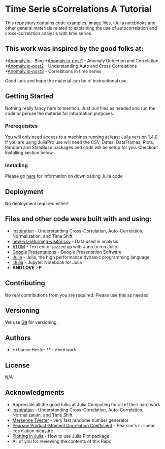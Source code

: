 # Time Serie sCorrelations A Tutorial

This repository contains code examples, image files, IJulia notebooks and other general materials related
to explaining the use of autocorrelation and cross-correlation analysis with time series.<br>

## This work was inspired by the good folks at:

*[Anomaly.io](https://anomaly.io/index.html) - Blog
*[Anomaly.io-post1](https://anomaly.io/detect-anomalies-in-correlated-time-series/index.html) - Anomaly Detection and Correlation
*[Anomaly.io-post2](https://anomaly.io/understand-auto-cross-correlation-normalized-shift/index.html#/cross_correlation) - Understanding Auto and Cross Correlations
*[Anomaly.io-post3](https://anomaly.io/detect-correlation-time-series/index.html) - Correlations in time series


Good luck and hope the material can be of instructional use. <br>


## Getting Started

Nothing really fancy here to mention. Just pull files as needed and run the code or
peruse the material for information purposes. <br>


### Prerequisites

You will only need access to a machines running at least Julia version 1.4.0, If you are using JuliaPro use will need the CSV, Dates, DataFrames, Plots, Random and StatsBase packages and code will be setup for you. Checkout Installing section below<br>


### Installing

Please go [here](https://julialang.org/downloads) for information on downloading Julia code <br>


## Deployment

No deployment required either!

## Files and other code were built with and using:

* [Inspiration](https://anomaly.io/understand-auto-cross-correlation-normalized-shift/index.html#/cross_correlation) - Understanding Cross-Correlation, Auto-Correlation, Normalization, and Time Shift
* [new-vs-returning-visitor.csv](https://anomaly.io/detect-anomalies-in-correlated-time-series/index.html) - Data used in analysis
* [ATOM](https://atom.io) - Text editor jazzed up with Juno to run Julia
* [Google Presentations](https://www.google.com) - Google Presentation Software
* [Julia](https://julialang.org) - Julia, the high performance dynamic programming language
* [IJulia](https://github.com/JuliaLang/IJulia.jl) - Jupyter Notebook for Julia 
* **AND LOVE :-P**

## Contributing

No real contributions from you are required. Please use this as needed

## Versioning

We use [Git](http://semver.org/) for versioning.


## Authors

* **Lance Hester ** - *Final work* - 


## License

N/A


## Acknowledgments

* Appreciate all the good folks at Julia Computing for all of their hard work
* [Inspiration](https://anomaly.io/understand-auto-cross-correlation-normalized-shift/index.html#/cross_correlation) - Understanding Cross-Correlation, Auto-Correlation, Normalization, and Time Shift
* [Mersenne Twister](http://www.math.sci.hiroshima-u.ac.jp/~m-mat/MT/emt.html) - very fast randome number generator
* [Pearson Product-Moment Correlation Coefficient](https://en.wikipedia.org/wiki/Pearson_correlation_coefficient) - Pearson's r : linear correlation measure
* [Plotting in Julia](https://docs.juliaplots.org/latest/tutorial/) - How to use Julia Plot package
* All of you for reviewing the contents of this Repo
